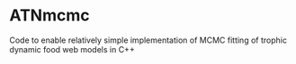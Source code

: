ATNmcmc
=======

Code to enable relatively simple implementation of MCMC fitting of trophic dynamic food web models in C++
